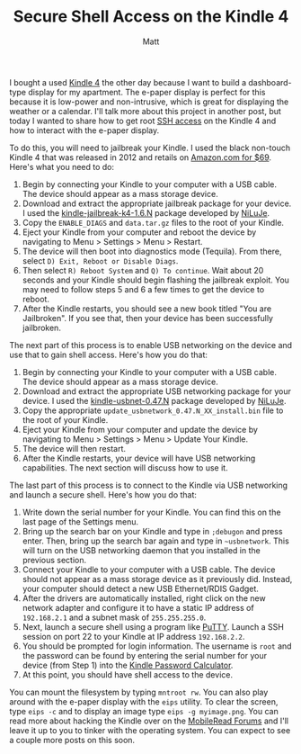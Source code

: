 ﻿---
title: Secure Shell Access on the Kindle 4
author: Matt
layout: post
permalink: /2013/04/secure-shell-access-on-the-kindle-4/
categories:
  - Projects
tags:
  - webscript
  - github
  - lua
  - cloud
  - hack
  - code
---

<p>I bought a used <a href="http://en.wikipedia.org/wiki/Amazon_Kindle">Kindle 4</a> the other day because I want to build a dashboard-type display for my apartment. The e-paper display is perfect for this because it is low-power and non-intrusive, which is great for displaying the weather or a calendar. I'll talk more about this project in another post, but today I wanted to share how to get root <a href="http://en.wikipedia.org/wiki/Secure_Shell">SSH access</a> on the Kindle 4 and how to interact with the e-paper display.</p>

<p>To do this, you will need to jailbreak your Kindle. I used the black non-touch Kindle 4 that was released in 2012 and retails on <a href="http://www.amazon.com/dp/B007HCCNJU">Amazon.com for $69</a>. Here's what you need to do:</p>

<ol>
<li>Begin by connecting your Kindle to your computer with a USB cable. The device should appear as a mass storage device.</li>
<li>Download and extract the appropriate jailbreak package for your device. I used the <a href="http://www.mobileread.com/forums/showthread.php?t=191158">kindle-jailbreak-k4-1.6.N</a> package developed by <a href="http://www.mobileread.com/forums/member.php?u=69624">NiLuJe</a>.</li>
<li>Copy the <code>ENABLE_DIAGS</code> and <code>data.tar.gz</code> files to the root of your Kindle.</li>
<li>Eject your Kindle from your computer and reboot the device by navigating to Menu > Settings > Menu > Restart.</li>
<li>The device will then boot into diagnostics mode (Tequila). From there, select <code>D) Exit, Reboot or Disable Diags</code>.</li>
<li>Then select <code>R) Reboot System</code> and <code>Q) To continue</code>. Wait about 20 seconds and your Kindle should begin flashing the jailbreak exploit. You may need to follow steps 5 and 6 a few times to get the device to reboot.</li>
<li>After the Kindle restarts, you should see a new book titled "You are Jailbroken". If you see that, then your device has been successfully jailbroken.</li>
</ol>

<p>The next part of this process is to enable USB networking on the device and use that to gain shell access. Here's how you do that:</p>

<ol>
<li>Begin by connecting your Kindle to your computer with a USB cable. The device should appear as a mass storage device.</li>
<li>Download and extract the appropriate USB networking package for your device. I used the <a href="http://www.mobileread.com/forums/showthread.php?t=88004">kindle-usbnet-0.47.N</a> package developed by <a href="http://www.mobileread.com/forums/member.php?u=69624">NiLuJe</a>.</li>
<li>Copy the appropriate <code>update_usbnetwork_0.47.N_XX_install.bin</code> file to the root of your Kindle.</li>
<li>Eject your Kindle from your computer and update the device by navigating to Menu > Settings > Menu > Update Your Kindle.</li>
<li>The device will then restart.</li>
<li>After the Kindle restarts, your device will have USB networking capabilities. The next section will discuss how to use it.</li>
</ol>

<p>The last part of this process is to connect to the Kindle via USB networking and launch a secure shell. Here's how you do that:</p>

<ol>
<li>Write down the serial number for your Kindle. You can find this on the last page of the Settings menu.</li>
<li>Bring up the search bar on your Kindle and type in <code>;debugon</code> and press enter. Then, bring up the search bar again and type in <code>~usbnetwork</code>. This will turn on the USB networking daemon that you installed in the previous section.</li>
<li>Connect your Kindle to your computer with a USB cable. The device should not appear as a mass storage device as it previously did. Instead, your computer should detect a new USB Ethernet/RDIS Gadget. </li>
<li>After the drivers are automatically installed, right click on the new network adapter and configure it to have a static IP address of <code>192.168.2.1</code> and a subnet mask of <code>255.255.255.0</code>.</li>
<li>Next, launch a secure shell using a program like <a href="http://www.chiark.greenend.org.uk/~sgtatham/putty/">PuTTY</a>. Launch a SSH session on port 22 to your Kindle at IP address <code>192.168.2.2</code>.</li>
<li>You should be prompted for login information. The username is <code>root</code> and the password can be found by entering the serial number for your device (from Step 1) into the <a href="http://members.ping.de/~sven/kindle.html">Kindle Password Calculator</a>.</li>
<li>At this point, you should have shell access to the device.</li>
</ol>

<p>You can mount the filesystem by typing <code>mntroot rw</code>. You can also play around with the e-paper display with the <code>eips</code> utility. To clear the screen, type <code>eips -c</code> and to display an image type <code>eips -g myimage.png</code>. You can read more about hacking the Kindle over on the <a href="http://www.mobileread.com/forums/showthread.php?t=88004">MobileRead Forums</a> and I'll leave it up to you to tinker with the operating system. You can expect to see a couple more posts on this soon.</p>
